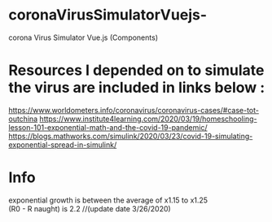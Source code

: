 # coronaVirusSimulatorVuejs-
corona Virus Simulator Vue.js (Components)
# Resources I depended on to simulate the virus are included in links below :
https://www.worldometers.info/coronavirus/coronavirus-cases/#case-tot-outchina
https://www.institute4learning.com/2020/03/19/homeschooling-lesson-101-exponential-math-and-the-covid-19-pandemic/
https://blogs.mathworks.com/simulink/2020/03/23/covid-19-simulating-exponential-spread-in-simulink/
# Info
exponential growth is between the average of x1.15 to x1.25 <br>
(R0 - R naught) is 2.2 //(update date 3/26/2020) <br>
